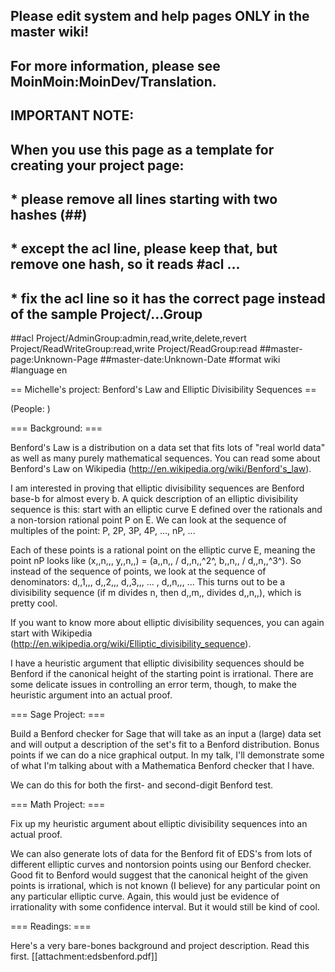## Please edit system and help pages ONLY in the master wiki!
## For more information, please see MoinMoin:MoinDev/Translation.
## IMPORTANT NOTE:
## When you use this page as a template for creating your project page:
##  * please remove all lines starting with two hashes (##)
##  * except the acl line, please keep that, but remove one hash, so it reads #acl ...
##  * fix the acl line so it has the correct page instead of the sample Project/...Group
##acl Project/AdminGroup:admin,read,write,delete,revert Project/ReadWriteGroup:read,write Project/ReadGroup:read
##master-page:Unknown-Page
##master-date:Unknown-Date
#format wiki
#language en


== Michelle's project: Benford's Law and Elliptic Divisibility Sequences ==

(People: )


=== Background: ===

Benford's Law is a distribution on a data set that fits lots of "real world data" as well as many purely mathematical sequences.  You can read some about Benford's Law on Wikipedia (http://en.wikipedia.org/wiki/Benford's_law).

I am interested in proving that elliptic divisibility sequences are Benford base-b for almost every b.  A quick description of an elliptic divisibility sequence is this: start with an elliptic curve E defined over the rationals and a non-torsion rational point P on E.  We can look at the sequence of multiples of the point: P, 2P, 3P, 4P, ..., nP, ...  

Each of these points is a rational point on the elliptic curve E, meaning the point nP looks like (x,,n,,, y,,n,,) = (a,,n,, / d,,n,,^2^, b,,n,, / d,,n,,^3^).  So instead of the sequence of points, we look at the sequence of denominators: d,,1,,, d,,2,,, d,,3,,, ... , d,,n,,, ...  This turns out to be a divisibility sequence (if m divides n, then d,,m,, divides d,,n,,), which is pretty cool.  

If you want to know more about elliptic divisibility sequences, you can again start with Wikipedia (http://en.wikipedia.org/wiki/Elliptic_divisibility_sequence).

I have a heuristic argument that elliptic divisibility sequences should be Benford if the canonical height of the starting point is irrational.  There are some delicate issues in controlling an error term, though, to make the heuristic argument into an actual proof.


=== Sage Project: ===

Build a Benford checker for Sage that will take as an input a (large) data set and will output a description of the set's fit to a Benford distribution. Bonus points if we can do a nice graphical output.  In my talk, I'll demonstrate some of what I'm talking about with a Mathematica Benford checker that I have.

We can do this for both the first- and second-digit Benford test. 



=== Math Project: ===

Fix up my heuristic argument about elliptic divisibility sequences into an actual proof.

We can also generate lots of data for the Benford fit of EDS's from lots of different elliptic curves and nontorsion points using our Benford checker.  Good fit to Benford would suggest that the canonical height of the given points is irrational, which is not known (I believe) for any particular point on any particular elliptic curve.  Again, this would just be evidence of irrationality with some confidence interval.  But it would still be kind of cool.


=== Readings: ===

Here's a very bare-bones background and project description.  Read this first.
[[attachment:edsbenford.pdf]]
